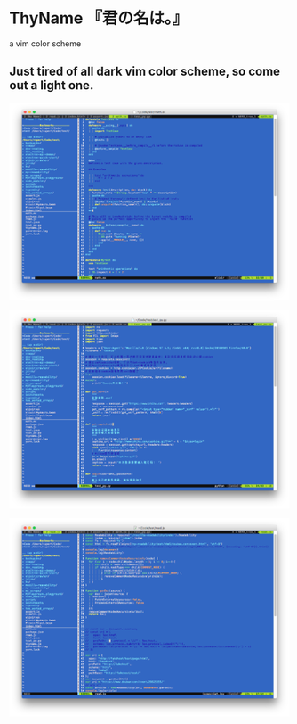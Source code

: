 # ThyName 『君の名は。』
a vim color scheme

## Just tired of all dark vim color scheme, so come out a light one.

![](https://github.com/rupertqin/ThyName/blob/master/Screen%20Shot%202016-12-22%20at%207.45.16%20AM.png)

![](https://github.com/rupertqin/ThyName/blob/master/Screen%20Shot%202016-12-22%20at%207.45.35%20AM.png)

![](https://github.com/rupertqin/ThyName/blob/master/Screen%20Shot%202016-12-22%20at%207.45.53%20AM.png)
